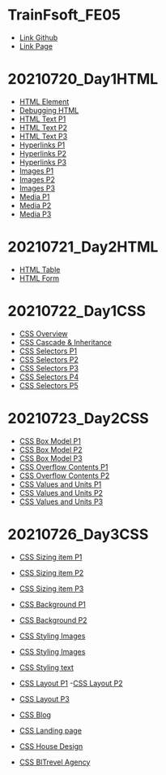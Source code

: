 # TrainFsoft_FE05
- [Link Github](https://github.com/duyquang25/TrainFsoft_FE05/)
- [Link Page](https://duyquang25.github.io/TrainFsoft_FE05/)

# 20210720_Day1HTML

 - [HTML Element](https://duyquang25.github.io/TrainFsoft_FE05/20210720_Day1HTML/HTML-E.S.A101%20(HTML_Elements)/index.html)
 - [Debugging HTML](https://duyquang25.github.io/TrainFsoft_FE05/20210720_Day1HTML/HTML-E.S.A201%20(Debugging%20HTML)/HTML-E.S.A201%20(Debugging%20HTML).html)
 - [HTML Text P1](https://duyquang25.github.io/TrainFsoft_FE05/20210720_Day1HTML/HTML-E.S.A301(HTML_Text)/Source_Code/HTML-E.S.A301/problem1.html)
 - [HTML Text P2](https://duyquang25.github.io/TrainFsoft_FE05/20210720_Day1HTML/HTML-E.S.A301(HTML_Text)/Source_Code/HTML-E.S.A301/problem2.html)
 - [HTML Text P3](https://duyquang25.github.io/TrainFsoft_FE05/20210720_Day1HTML/HTML-E.S.A301(HTML_Text)/Source_Code/HTML-E.S.A301/problem3.html)
 - [Hyperlinks P1](https://duyquang25.github.io/TrainFsoft_FE05/20210720_Day1HTML/HTML-E.S.A401(Hyperlinks)/Source_Code/HTML-E.S.A401/problem1.html)
 - [Hyperlinks P2](https://duyquang25.github.io/TrainFsoft_FE05/20210720_Day1HTML/HTML-E.S.A401(Hyperlinks)/Source_Code/HTML-E.S.A401/problem2.html)
 - [Hyperlinks P3](https://duyquang25.github.io/TrainFsoft_FE05/20210720_Day1HTML/HTML-E.S.A401(Hyperlinks)/Source_Code/HTML-E.S.A401/problem3.html)
 - [Images P1](https://duyquang25.github.io/TrainFsoft_FE05/20210720_Day1HTML/HTML-E.S.A501(Images)/Source_Code/HTML-E.S.A501/problem1.html)
 - [Images P2](https://duyquang25.github.io/TrainFsoft_FE05/20210720_Day1HTML/HTML-E.S.A501(Images)/Source_Code/HTML-E.S.A501/problem2.html)
 - [Images P3](https://duyquang25.github.io/TrainFsoft_FE05/20210720_Day1HTML/HTML-E.S.A501(Images)/Source_Code/HTML-E.S.A501/problem3.html)
 - [Media P1](https://duyquang25.github.io/TrainFsoft_FE05/20210720_Day1HTML/HTML-E.S.A502(Media)/Source_Code/HTML-E.S.A502/problem1.html)
 - [Media P2](https://duyquang25.github.io/TrainFsoft_FE05/20210720_Day1HTML/HTML-E.S.A502(Media)/Source_Code/HTML-E.S.A502/problem2.html)
 - [Media P3](https://duyquang25.github.io/TrainFsoft_FE05/20210720_Day1HTML/HTML-E.S.A502(Media)/Source_Code/HTML-E.S.A502/problem3.html)

 # 20210721_Day2HTML

 - [HTML Table](https://duyquang25.github.io/TrainFsoft_FE05/20210721_Day2HTML/HTML-E.S.A601%20(HTML_Table)/Source%20Code/HTML-E.M.A601/index.html)
 - [HTML Form](https://duyquang25.github.io/TrainFsoft_FE05/20210721_Day2HTML/HTML-E.S.A701%20(HTML_Form)/Source%20Code/HTML-E.S.A701/index.html)

 # 20210722_Day1CSS

- [CSS Overview](https://duyquang25.github.io/TrainFsoft_FE05/20210722_Day1CSS/CSS-E.M.A101%20(CSS%20Overview)/Source%20Code/CSS-E.M.A101/problem1/problem1.html)
- [CSS Cascade & Inheritance](https://duyquang25.github.io/TrainFsoft_FE05/20210722_Day1CSS/CSS-E.M.A201(Cascade&Inheritance)/CSS-E.M.A201/problem1/problem1.html)
- [CSS Selectors P1](https://duyquang25.github.io/TrainFsoft_FE05/20210722_Day1CSS/CSS-E.M.A301%20(Selectors)/Source%20Code/CSS-E.M.A301/problem1/problem1.html)
- [CSS Selectors P2](https://duyquang25.github.io/TrainFsoft_FE05/20210722_Day1CSS/CSS-E.M.A301%20(Selectors)/Source%20Code/CSS-E.M.A301/problem2/problem2.html)
- [CSS Selectors P3](https://duyquang25.github.io/TrainFsoft_FE05/20210722_Day1CSS/CSS-E.M.A301%20(Selectors)/Source%20Code/CSS-E.M.A301/problem3/problem3.html)
- [CSS Selectors P4](https://duyquang25.github.io/TrainFsoft_FE05/20210722_Day1CSS/CSS-E.M.A301%20(Selectors)/Source%20Code/CSS-E.M.A301/problem4/problem4.html)
- [CSS Selectors P5](https://duyquang25.github.io/TrainFsoft_FE05/20210722_Day1CSS/CSS-E.M.A301%20(Selectors)/Source%20Code/CSS-E.M.A301/problem5/problem5.html)

# 20210723_Day2CSS

- [CSS Box Model P1](https://duyquang25.github.io/TrainFsoft_FE05/20210723_Day2CSS/CSS-E.M.A401%20(Box%20Model)/CSS-E.M.A401/problem1/problem1.html)
- [CSS Box Model P2](https://duyquang25.github.io/TrainFsoft_FE05/20210723_Day2CSS/CSS-E.M.A401%20(Box%20Model)/CSS-E.M.A401/problem2/problem2.html)
- [CSS Box Model P3](https://duyquang25.github.io/TrainFsoft_FE05/20210723_Day2CSS/CSS-E.M.A401%20(Box%20Model)/CSS-E.M.A401/problem3/problem3.html)
- [CSS Overflow Contents P1](https://duyquang25.github.io/TrainFsoft_FE05/20210723_Day2CSS/CSS-E.M.A501%20(Overflow%20Contents)/CSS-E.M.A501/problem1/problem1.html)
- [CSS Overflow Contents P2](https://duyquang25.github.io/TrainFsoft_FE05/20210723_Day2CSS/CSS-E.M.A501%20(Overflow%20Contents)/CSS-E.M.A501/problem2/problem2.html)
- [CSS Values and Units P1](https://duyquang25.github.io/TrainFsoft_FE05/20210723_Day2CSS/CSS-E.M.A601%20(Values%20and%20Units)/CSS-E.M.A601/problem1/problem1.html)
- [CSS Values and Units P2](https://duyquang25.github.io/TrainFsoft_FE05/20210723_Day2CSS/CSS-E.M.A601%20(Values%20and%20Units)/CSS-E.M.A601/problem2/problem2.html)
- [CSS Values and Units P3](https://duyquang25.github.io/TrainFsoft_FE05/20210723_Day2CSS/CSS-E.M.A601%20(Values%20and%20Units)/CSS-E.M.A601/problem3/problem3.html)

# 20210726_Day3CSS

- [CSS Sizing item P1](https://duyquang25.github.io/TrainFsoft_FE05/20210726_Day3CSS/CSS-E.M.A701%20(Sizing%20Item)/problem1/problem1.html)
- [CSS Sizing item P2](https://duyquang25.github.io/TrainFsoft_FE05/20210726_Day3CSS/CSS-E.M.A701%20(Sizing%20Item)/problem2/problem2.html)
- [CSS Sizing item P3](https://duyquang25.github.io/TrainFsoft_FE05/20210726_Day3CSS/CSS-E.M.A701%20(Sizing%20Item)/problem3/problem3.html)
 
- [CSS Background P1](https://duyquang25.github.io/TrainFsoft_FE05/20210726_Day3CSS/CSS-E.M.A801/problem1/problem1.html)
- [CSS Background P2](https://duyquang25.github.io/TrainFsoft_FE0520210726_Day3CSS/CSS-E.M.A801/problem2/problem2.html)

- [CSS Styling Images](https://duyquang25.github.io/TrainFsoft_FE05/20210726_Day3CSS/CSS-E.M.A1001/problem1/problem1.html)
- [CSS Styling Images](https://duyquang25.github.io/TrainFsoft_FE05/20210726_Day3CSS/CSS-E.M.A1001/problem2/problem2.html)

- [CSS Styling text](https://duyquang25.github.io/TrainFsoft_FE05/20210726_Day3CSS/CSS-E.M.A1201%20(Styling%20Text)/problem1/problem1.html)

- [CSS Layout P1](https://duyquang25.github.io/TrainFsoft_FE05/20210726_Day3CSS/CSS-E.M.A1301%20(CSS%20Layout)/problem1/problem1.html)
-[CSS Layout P2](https://duyquang25.github.io/TrainFsoft_FE05/20210726_Day3CSS/CSS-E.M.A1301%20(CSS%20Layout)/problem2/problem2.html)
- [CSS Layout P3](https://duyquang25.github.io/TrainFsoft_FE05/20210726_Day3CSS/CSS-E.M.A1301%20(CSS%20Layout)/problem3/problem3.html)

- [CSS Blog](https://duyquang25.github.io/TrainFsoft_FE05/20210726_Day3CSS/CSS-E.M.A1302%20(Blog)/index.html)
- [CSS Landing page](https://duyquang25.github.io/TrainFsoft_FE05/20210726_Day3CSS/CSS-E.M.A1302%20(Landing%20Page)/index.html)
- [CSS House Design](https://duyquang25.github.io/TrainFsoft_FE05/20210726_Day3CSS/CSS-E.M.A1304%20(House%20Design)/index.html)
- [CSS BlTrevel Agency](https://duyquang25.github.io/TrainFsoft_FE05/20210726_Day3CSS/CSS-E.M.A1305%20(Travel%20Agency)/index.html)